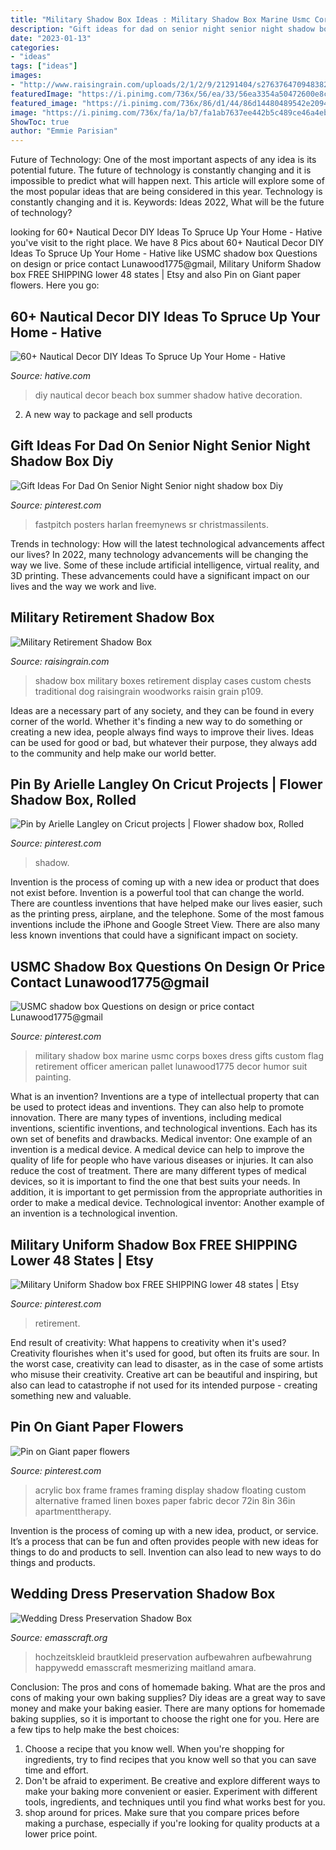```yaml
---
title: "Military Shadow Box Ideas : Military Shadow Box Marine Usmc Corps Boxes Dress Gifts Custom Flag Retirement Officer American Pallet Lunawood1775 Decor Humor Suit Painting"
description: "Gift ideas for dad on senior night senior night shadow box diy"
date: "2023-01-13"
categories:
- "ideas"
tags: ["ideas"]
images:
- "http://www.raisingrain.com/uploads/2/1/2/9/21291404/s276376470948382617_p109_i1_w640.jpeg"
featuredImage: "https://i.pinimg.com/736x/56/ea/33/56ea3354a50472600e8c2f6f85297b79--military-gifts-custom-wood.jpg"
featured_image: "https://i.pinimg.com/736x/86/d1/44/86d14480489542e20942ea7563cb5565.jpg"
image: "https://i.pinimg.com/736x/fa/1a/b7/fa1ab7637ee442b5c489ce46a4eb9fb6.jpg"
ShowToc: true
author: "Emmie Parisian"
---
```



Future of Technology: One of the most important aspects of any idea is its potential future. The future of technology is constantly changing and it is impossible to predict what will happen next. This article will explore some of the most popular ideas that are being considered in this year.
Technology is constantly changing and it is. Keywords: Ideas 2022, What will be the future of technology?

	

		
looking for 60+ Nautical Decor DIY Ideas To Spruce Up Your Home - Hative you've visit to the right place. We have 8 Pics about 60+ Nautical Decor DIY Ideas To Spruce Up Your Home - Hative like USMC shadow box Questions on design or price contact Lunawood1775@gmail, Military Uniform Shadow box FREE SHIPPING lower 48 states | Etsy and also Pin on Giant paper flowers. Here you go:
		
    
## 60+ Nautical Decor DIY Ideas To Spruce Up Your Home - Hative

<img loading=lazy src="https://hative.com/wp-content/uploads/2017/08/nautical-decoration/58-nautical-decoration-diy-ideas.jpg" onerror="this.onerror=null;this.src='https://tse1.mm.bing.net/th?id=OIP.qhg7xFtkiXe9Gpa3wlrLAAHaO8&amp;pid=15.1';" alt="60+ Nautical Decor DIY Ideas To Spruce Up Your Home - Hative">

_Source: hative.com_

>diy nautical decor beach box summer shadow hative decoration. 

	

2. A new way to package and sell products

    
## Gift Ideas For Dad On Senior Night Senior Night Shadow Box Diy

<img loading=lazy src="https://i.pinimg.com/736x/fa/1a/b7/fa1ab7637ee442b5c489ce46a4eb9fb6.jpg" onerror="this.onerror=null;this.src='https://tse2.mm.bing.net/th?id=OIP.u3J8HHFuVVqif3bASM-FeQHaJ3&amp;pid=15.1';" alt="Gift Ideas For Dad On Senior Night Senior night shadow box Diy">

_Source: pinterest.com_

>fastpitch posters harlan freemynews sr christmassilents. 

	

Trends in technology: How will the latest technological advancements affect our lives?
In 2022, many technology advancements will be changing the way we live. Some of these include artificial intelligence, virtual reality, and 3D printing. These advancements could have a significant impact on our lives and the way we work and live.

    
## Military Retirement Shadow Box

<img loading=lazy src="http://www.raisingrain.com/uploads/2/1/2/9/21291404/s276376470948382617_p109_i1_w640.jpeg" onerror="this.onerror=null;this.src='https://tse3.mm.bing.net/th?id=OIP.KxFFcJNFeZlqyJ9xZIqKHwHaE8&amp;pid=15.1';" alt="Military Retirement Shadow Box">

_Source: raisingrain.com_

>shadow box military boxes retirement display cases custom chests traditional dog raisingrain woodworks raisin grain p109. 

	

Ideas are a necessary part of any society, and they can be found in every corner of the world. Whether it's finding a new way to do something or creating a new idea, people always find ways to improve their lives. Ideas can be used for good or bad, but whatever their purpose, they always add to the community and help make our world better.

    
## Pin By Arielle Langley On Cricut Projects | Flower Shadow Box, Rolled

<img loading=lazy src="https://i.pinimg.com/736x/66/68/cf/6668cfd2daa75e5a2fbdd63618cb8253.jpg" onerror="this.onerror=null;this.src='https://tse1.mm.bing.net/th?id=OIP.RGwclwCP2WlrWXBPOW6jhwHaNK&amp;pid=15.1';" alt="Pin by Arielle Langley on Cricut projects | Flower shadow box, Rolled">

_Source: pinterest.com_

>shadow. 

	

Invention is the process of coming up with a new idea or product that does not exist before. Invention is a powerful tool that can change the world. There are countless inventions that have helped make our lives easier, such as the printing press, airplane, and the telephone. Some of the most famous inventions include the iPhone and Google Street View. There are also many less known inventions that could have a significant impact on society.

    
## USMC Shadow Box Questions On Design Or Price Contact Lunawood1775@gmail

<img loading=lazy src="https://i.pinimg.com/736x/56/ea/33/56ea3354a50472600e8c2f6f85297b79--military-gifts-custom-wood.jpg" onerror="this.onerror=null;this.src='https://tse1.mm.bing.net/th?id=OIP.Mlk8YZSXKPhV7A7NkXI1OQHaNf&amp;pid=15.1';" alt="USMC shadow box Questions on design or price contact Lunawood1775@gmail">

_Source: pinterest.com_

>military shadow box marine usmc corps boxes dress gifts custom flag retirement officer american pallet lunawood1775 decor humor suit painting. 

	

What is an invention?
Inventions are a type of intellectual property that can be used to protect ideas and inventions. They can also help to promote innovation. There are many types of inventions, including medical inventions, scientific inventions, and technological inventions. Each has its own set of benefits and drawbacks.
Medical inventor: 
One example of an invention is a medical device. A medical device can help to improve the quality of life for people who have various diseases or injuries. It can also reduce the cost of treatment. 
There are many different types of medical devices, so it is important to find the one that best suits your needs. In addition, it is important to get permission from the appropriate authorities in order to make a medical device. 
Technological inventor: 
Another example of an invention is a technological invention.

    
## Military Uniform Shadow Box FREE SHIPPING Lower 48 States | Etsy

<img loading=lazy src="https://i.pinimg.com/736x/86/d1/44/86d14480489542e20942ea7563cb5565.jpg" onerror="this.onerror=null;this.src='https://tse1.mm.bing.net/th?id=OIP.9B92R6CDsQBh-ZoOaLMMOgHaJ3&amp;pid=15.1';" alt="Military Uniform Shadow box FREE SHIPPING lower 48 states | Etsy">

_Source: pinterest.com_

>retirement. 

	

End result of creativity: What happens to creativity when it's used?
Creativity flourishes when it's used for good, but often its fruits are sour. In the worst case, creativity can lead to disaster, as in the case of some artists who misuse their creativity. Creative art can be beautiful and inspiring, but also can lead to catastrophe if not used for its intended purpose - creating something new and valuable.

    
## Pin On Giant Paper Flowers

<img loading=lazy src="https://i.pinimg.com/736x/b8/e5/83/b8e5831af718fb5fb9e8a88502821d5e--acrylic-frames-acrylic-box.jpg" onerror="this.onerror=null;this.src='https://tse2.mm.bing.net/th?id=OIP.F6xwKEUDO2eVYB59ms7phAHaE9&amp;pid=15.1';" alt="Pin on Giant paper flowers">

_Source: pinterest.com_

>acrylic box frame frames framing display shadow floating custom alternative framed linen boxes paper fabric decor 72in 8in 36in apartmenttherapy. 

	

Invention is the process of coming up with a new idea, product, or service. It’s a process that can be fun and often provides people with new ideas for things to do and products to sell. Invention can also lead to new ways to do things and products.

    
## Wedding Dress Preservation Shadow Box

<img loading=lazy src="https://www.emasscraft.org/wp-content/uploads/2017/03/1000_ideas_about_wedding_dress_display_on_emasscraft_org_8.jpg" onerror="this.onerror=null;this.src='https://tse4.mm.bing.net/th?id=OIP.kaRgQZGJQ5ruprCFKcO3RwHaJ3&amp;pid=15.1';" alt="Wedding Dress Preservation Shadow Box">

_Source: emasscraft.org_

>hochzeitskleid brautkleid preservation aufbewahren aufbewahrung happywedd emasscraft mesmerizing maitland amara. 

	

Conclusion: The pros and cons of homemade baking.
What are the pros and cons of making your own baking supplies? Diy ideas are a great way to save money and make your baking easier. There are many options for homemade baking supplies, so it is important to choose the right one for you. Here are a few tips to help make the best choices: 
1. Choose a recipe that you know well. When you're shopping for ingredients, try to find recipes that you know well so that you can save time and effort. 
2. Don't be afraid to experiment. Be creative and explore different ways to make your baking more convenient or easier. Experiment with different tools, ingredients, and techniques until you find what works best for you. 
3. shop around for prices. Make sure that you compare prices before making a purchase, especially if you're looking for quality products at a lower price point.

